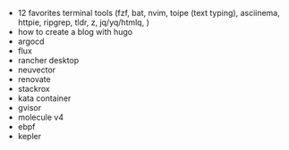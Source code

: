 - 12 favorites terminal tools (fzf, bat, nvim, toipe (text typing), asciinema, httpie, ripgrep, tldr, z, jq/yq/htmlq,  )
- how to create a blog with hugo
- argocd
- flux
- rancher desktop
- neuvector
- renovate
- stackrox
- kata container
- gvisor
- molecule v4
- ebpf
- kepler
